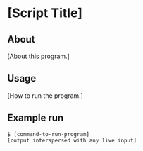 # [Script Title]

## About

[About this program.]

## Usage

[How to run the program.]

## Example run

    $ [command-to-run-program]
    [output interspersed with any live input]
